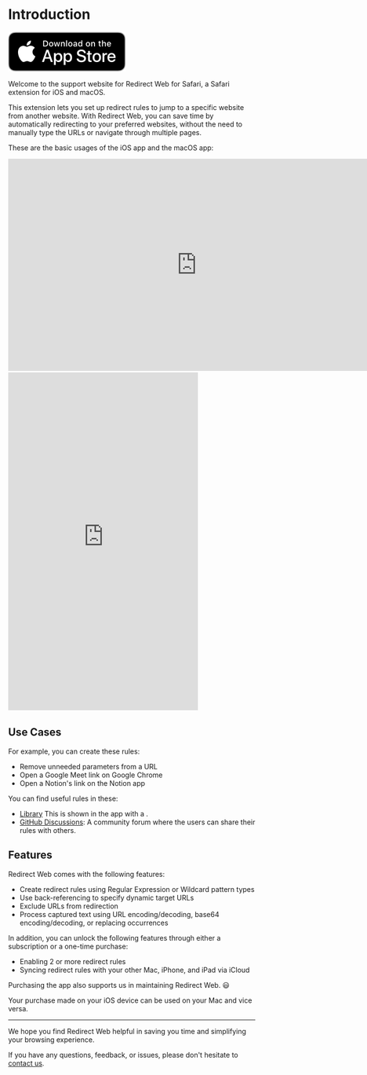 # Introduction

[![appstore-badge.svg](./assets/appstore-badge.svg)](https://apps.apple.com/au/app/id1571283503)

Welcome to the support website for Redirect Web for Safari, a Safari extension for iOS and macOS.

This extension lets you set up redirect rules to jump to a specific website from another website. With Redirect Web, you can save time by automatically redirecting to your preferred websites, without the need to manually type the URLs or navigate through multiple pages.

These are the basic usages of the iOS app and the macOS app:

<iframe width="768" height="432" src="https://www.youtube.com/embed/5eU89Gu73SQ" title="YouTube video player" frameborder="0" allow="accelerometer; autoplay; clipboard-write; encrypted-media; gyroscope; picture-in-picture; web-share" allowfullscreen></iframe>

<iframe width="387" height="688" src="https://www.youtube.com/embed/NaQ5X-v-qJU" title="YouTube video player" frameborder="0" allow="accelerometer; autoplay; clipboard-write; encrypted-media; gyroscope; picture-in-picture; web-share" allowfullscreen></iframe>

## Use Cases

For example, you can create these rules:

- Remove unneeded parameters from a URL
- Open a Google Meet link on Google Chrome
- Open a Notion's link on the Notion app

You can find useful rules in these:

- [Library](library) This is shown in the app with a .
- [GitHub Discussions](https://github.com/mshibanami/redirect-web/discussions/categories/redirect-rules): A community forum where the users can share their rules with others.

## Features

Redirect Web comes with the following features:

- Create redirect rules using Regular Expression or Wildcard pattern types
- Use back-referencing to specify dynamic target URLs
- Exclude URLs from redirection
- Process captured text using URL encoding/decoding, base64 encoding/decoding, or replacing occurrences

In addition, you can unlock the following features through either a subscription or a one-time purchase:

- Enabling 2 or more redirect rules
- Syncing redirect rules with your other Mac, iPhone, and iPad via iCloud

Purchasing the app also supports us in maintaining Redirect Web. 😃

Your purchase made on your iOS device can be used on your Mac and vice versa.

---

We hope you find Redirect Web helpful in saving you time and simplifying your browsing experience.

If you have any questions, feedback, or issues, please don't hesitate to [contact us](contact-us).
